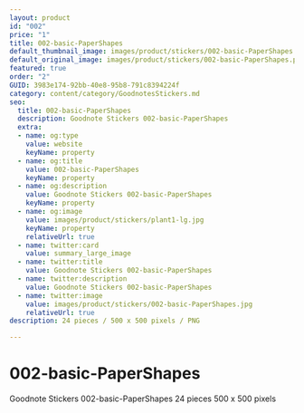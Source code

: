 ```yaml
---
layout: product
id: "002"
price: "1"
title: 002-basic-PaperShapes
default_thumbnail_image: images/product/stickers/002-basic-PaperShapes.png
default_original_image: images/product/stickers/002-basic-PaperShapes.png
featured: true
order: "2"
GUID: 3983e174-92bb-40e8-95b8-791c8394224f
category: content/category/GoodnotesStickers.md
seo:
  title: 002-basic-PaperShapes
  description: Goodnote Stickers 002-basic-PaperShapes
  extra:
  - name: og:type
    value: website
    keyName: property
  - name: og:title
    value: 002-basic-PaperShapes
    keyName: property
  - name: og:description
    value: Goodnote Stickers 002-basic-PaperShapes
    keyName: property
  - name: og:image
    value: images/product/stickers/plant1-lg.jpg
    keyName: property
    relativeUrl: true
  - name: twitter:card
    value: summary_large_image
  - name: twitter:title
    value: Goodnote Stickers 002-basic-PaperShapes
  - name: twitter:description
    value: Goodnote Stickers 002-basic-PaperShapes
  - name: twitter:image
    value: images/product/stickers/002-basic-PaperShapes.jpg
    relativeUrl: true
description: 24 pieces / 500 x 500 pixels / PNG

---
```

# 002-basic-PaperShapes

Goodnote Stickers 002-basic-PaperShapes
24 pieces
500 x 500 pixels
